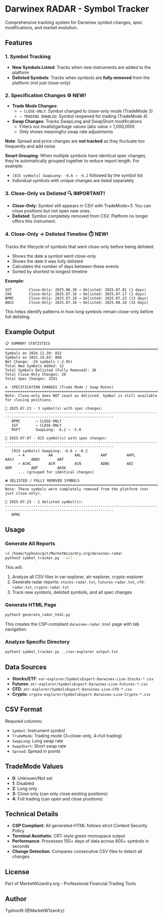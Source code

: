# Darwinex RADAR - Symbol Tracker

Comprehensive tracking system for Darwinex symbol changes, spec modifications, and market evolution.

## Features

### 1. **Symbol Tracking**
- **New Symbols Listed**: Tracks when new instruments are added to the platform
- **Delisted Symbols**: Tracks when symbols are **fully removed** from the platform (not just close-only)

### 2. **Specification Changes** ⚙️ **NEW!**
- **Trade Mode Changes**:
  - `→ CLOSE-ONLY`: Symbol changed to close-only mode (TradeMode 3)
  - `→ TRADING ENABLED`: Symbol reopened for trading (TradeMode 4)
- **Swap Changes**: Tracks SwapLong and SwapShort modifications
  - Filters out invalid/garbage values (abs value > 1,000,000)
  - Only shows meaningful swap rate adjustments

**Note**: Spread and price changes are **not tracked** as they fluctuate too frequently and add noise.

**Smart Grouping**: When multiple symbols have identical spec changes, they're automatically grouped together to reduce report length. For example:
- `[815 symbols] SwapLong: -6.6 → -6.2` followed by the symbol list
- Individual symbols with unique changes are listed separately

### 3. **Close-Only vs Delisted** 🔍 **IMPORTANT!**
- **Close-Only**: Symbol still appears in CSV with TradeMode=3. You can close positions but not open new ones.
- **Delisted**: Symbol completely removed from CSV. Platform no longer offers this instrument.

### 4. **Close-Only → Delisted Timeline** ⏱️ **NEW!**
Tracks the lifecycle of symbols that went close-only before being delisted:
- Shows the date a symbol went close-only
- Shows the date it was fully delisted
- Calculates the number of days between these events
- Sorted by shortest to longest timeline

**Example:**
```
IGT        Close-Only: 2025.06.30 → Delisted: 2025.07.01 (1 days)
CHX        Close-Only: 2025.07.16 → Delisted: 2025.07.17 (1 days)
BPMC       Close-Only: 2025.07.10 → Delisted: 2025.07.23 (13 days)
ANSS       Close-Only: 2025.07.16 → Delisted: 2025.08.18 (33 days)
```

This helps identify patterns in how long symbols remain close-only before full delisting.

## Example Output

```
📋 SUMMARY STATISTICS
========================================================================================================================
Symbols on 2024.12.30: 832
Symbols on 2025.10.03: 808
Net Change: -24 symbols (-2.9%)
Total New Symbols Added: 12
Total Symbols Delisted (Fully Removed): 36
Total Close-Only Changes: 26
Total Spec Changes: 3291

⚙️  SPECIFICATION CHANGES (Trade Mode / Swap Rates)
========================================================================================================================
Note: Close-only does NOT count as delisted. Symbol is still available for closing positions.

📅 2025.07.23 - 3 symbol(s) with spec changes:
------------------------------------------------------------------------------------------------------------------------
   BPMC       → CLOSE-ONLY
   IGT        → CLOSE-ONLY
   MSFT       SwapLong: -6.2 → -5.8

📅 2025.07.07 - 815 symbol(s) with spec changes:
------------------------------------------------------------------------------------------------------------------------
   [815 symbols] SwapLong: -6.6 → -6.2
      → A           AA          AAL         AAP         AAPL        AAXJ        ABBV        ABT
      → ACHC        ACM         ACN         ADBE        ADI         ADM         ADP         ADSK
      ... (grouped for identical changes)

❌ DELISTED / FULLY REMOVED SYMBOLS
========================================================================================================================
Note: These symbols were completely removed from the platform (not just close-only).

📅 2025.07.23 - 1 delisted symbol(s):
------------------------------------------------------------------------------------------------------------------------
   BPMC
```

## Usage

### Generate All Reports

```bash
cd /home/typhoon/git/MarketWizardry.org/darwinex-radar
python3 symbol_tracker.py --all
```

This will:
1. Analyze all CSV files in var-explorer, atr-explorer, crypto-explorer
2. Generate radar reports: `stocks-radar.txt`, `futures-radar.txt`, `cfd-radar.txt`, `crypto-radar.txt`
3. Track new symbols, delisted symbols, and all spec changes

### Generate HTML Page

```bash
python3 generate_radar_html.py
```

This creates the CSP-compliant `darwinex-radar.html` page with tab navigation.

### Analyze Specific Directory

```bash
python3 symbol_tracker.py ../var-explorer output.txt
```

## Data Sources

- **Stocks/ETF**: `var-explorer/SymbolsExport-Darwinex-Live-Stocks-*.csv`
- **Futures**: `atr-explorer/SymbolsExport-Darwinex-Live-Futures-*.csv`
- **CFD**: `atr-explorer/SymbolsExport-Darwinex-Live-CFD-*.csv`
- **Crypto**: `crypto-explorer/SymbolsExport-Darwinex-Live-Crypto-*.csv`

## CSV Format

Required columns:
- `Symbol`: Instrument symbol
- `TradeMode`: Trading mode (3=close-only, 4=full trading)
- `SwapLong`: Long swap rate
- `SwapShort`: Short swap rate
- `Spread`: Spread in points

## TradeMode Values

- **0**: Unknown/Not set
- **1**: Disabled
- **2**: Long only
- **3**: Close only (can only close existing positions)
- **4**: Full trading (can open and close positions)

## Technical Details

- **CSP Compliant**: All generated HTML follows strict Content Security Policy
- **Terminal Aesthetic**: CRT-style green monospace output
- **Performance**: Processes 150+ days of data across 800+ symbols in seconds
- **Change Detection**: Compares consecutive CSV files to detect all changes

## License

Part of MarketWizardry.org - Professional Financial Trading Tools

## Author

TyphooN (@MarketW1zardry)

